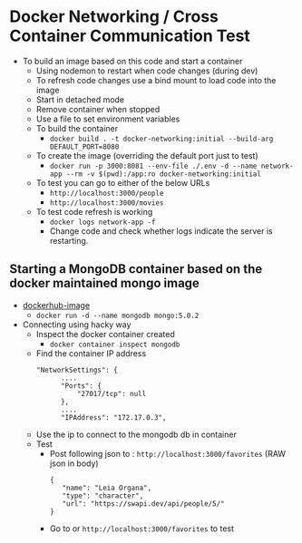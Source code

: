 # Docker Networking / Cross Container Communication Test

* To build an image based on this code and start a container
   - Using nodemon to restart when code changes (during dev)
   - To refresh code changes use a bind mount to load code into the image
   - Start in detached mode
   - Remove container when stopped
   - Use a file to set environment variables
   - To build the container
      - `docker build . -t docker-networking:initial --build-arg DEFAULT_PORT=8080`
   - To create the image (overriding the default port just to test)
      - `docker run -p 3000:8081 --env-file ./.env -d --name network-app --rm -v $(pwd):/app:ro docker-networking:initial`
   - To test you can go to either of the below URLs
      - `http://localhost:3000/people`
      - `http://localhost:3000/movies`
   - To test code refresh is working
      - `docker logs network-app -f`
      - Change code and check whether logs indicate the server is restarting.

## Starting a MongoDB container based on the docker maintained mongo image

* [dockerhub-image](https://hub.docker.com/_/mongo?tab=description&page=1&ordering=last_updated)
   - `docker run -d --name mongodb mongo:5.0.2`
* Connecting using hacky way
   - Inspect the docker container created
      - `docker container inspect mongodb`
   - Find the container IP address
      ```
      "NetworkSettings": {
            ....
            "Ports": {
                "27017/tcp": null
            },
            ....
            "IPAddress": "172.17.0.3",
      ```
   - Use the ip to connect to the mongodb db in container
   - Test 
      - Post following json to : `http://localhost:3000/favorites` (RAW json in body)
         ```
         {
            "name": "Leia Organa",
            "type": "character",
            "url": "https://swapi.dev/api/people/5/"
         }
         ```
      - Go to or `http://localhost:3000/favorites` to test 